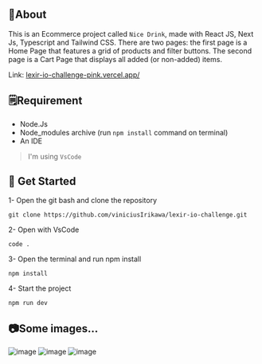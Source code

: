 ## 🤔About

This is an Ecommerce project called `Nice Drink`, made with React JS, Next Js, Typescript and Tailwind CSS.
There are two pages: the first page is a Home Page that features a grid of products and filter buttons. The second page is a Cart Page that displays all added (or non-added) items.

Link: [lexir-io-challenge-pink.vercel.app/](https://lexir-io-challenge-pink.vercel.app/)

## 🗒️Requirement
- Node.Js
- Node_modules archive (run `npm install` command on terminal)
- An IDE
> I'm using `VsCode`

## 🚀 Get Started

1- Open the git bash and clone the repository
```
git clone https://github.com/viniciusIrikawa/lexir-io-challenge.git
```

2- Open with VsCode
```
code .
```

3- Open the terminal and run npm install 
```
npm install
```

4- Start the project
```
npm run dev
```

## 📷Some images...

![image](https://user-images.githubusercontent.com/55358204/198892628-19d988a4-d26c-4f6d-982a-0e1411415749.png)
![image](https://user-images.githubusercontent.com/55358204/198892641-c13f2d38-57ed-4b94-8e5a-5e2231769416.png)
![image](https://user-images.githubusercontent.com/55358204/198892646-78bdd463-60da-4638-ac0c-efd99a4c2856.png)
